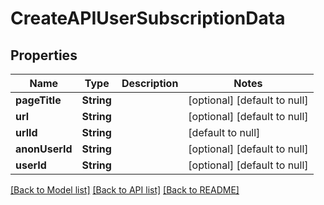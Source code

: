 # CreateAPIUserSubscriptionData
## Properties

| Name | Type | Description | Notes |
|------------ | ------------- | ------------- | -------------|
| **pageTitle** | **String** |  | [optional] [default to null] |
| **url** | **String** |  | [optional] [default to null] |
| **urlId** | **String** |  | [default to null] |
| **anonUserId** | **String** |  | [optional] [default to null] |
| **userId** | **String** |  | [optional] [default to null] |

[[Back to Model list]](../README.md#documentation-for-models) [[Back to API list]](../README.md#documentation-for-api-endpoints) [[Back to README]](../README.md)

